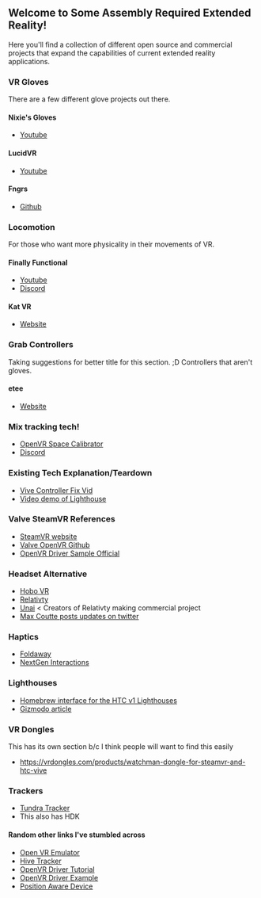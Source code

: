 ## Welcome to Some Assembly Required Extended Reality!
Here you'll find a collection of different open source and commercial projects that expand the capabilities of current extended reality applications.

### VR Gloves
There are a few different glove projects out there.
#### Nixie's Gloves
- [Youtube](https://www.youtube.com/channel/UCNGCTImoIUaZCe7lNzipKzA)
#### LucidVR
- [Youtube](https://www.youtube.com/channel/UCjWBEvwq3iNLXEdrGTR5S9A)
#### Fngrs
- [Github](https://github.com/danwillm/Fngrs)

### Locomotion
For those who want more physicality in their movements of VR.
#### Finally Functional
- [Youtube](https://www.youtube.com/watch?v=g52XKVYtr5A)
- [Discord](https://discord.com/invite/w3eSp5P)
#### Kat VR
 - [Website](https://www.kat-vr.com/)

### Grab Controllers
Taking suggestions for better title for this section. ;D Controllers that aren't gloves.
#### etee
- [Website](https://tg0.co.uk/etee/)

### Mix tracking tech!
- [OpenVR Space Calibrator](https://github.com/pushrax/OpenVR-SpaceCalibrator)
 - [Discord](https://discord.gg/m7g2Wyj)

### Existing Tech Explanation/Teardown
- [Vive Controller Fix Vid](https://www.youtube.com/watch?v=0mi3KWG5mic)
- [Video demo of Lighthouse](https://www.youtube.com/watch?v=oqPaaMR4kY4)

### Valve SteamVR References
- [SteamVR website](https://www.steamvr.com/en/)
- [Valve OpenVR Github](https://github.com/ValveSoftware/openvr)
- [OpenVR Driver Sample Official](https://github.com/ValveSoftware/openvr/tree/master/samples/driver_sample)

### Headset Alternative
- [Hobo VR](https://github.com/okawo80085/hobo_vr)
- [Relativty](https://www.relativty.com/)
 - [Unai](https://www.unai.one/) < Creators of Relativty making commercial project
  - [Max Coutte posts updates on twitter](https://twitter.com/maxcoutte)

### Haptics
- [Foldaway](http://www.foldaway-haptics.com/)
- [NextGen Interactions](https://nextgeninteractions.com/)

### Lighthouses
- [Homebrew interface for the HTC v1 Lighthouses](https://trmm.net/Lighthouse/)
- [Gizmodo article](https://gizmodo.com/this-is-how-valve-s-amazing-lighthouse-tracking-technol-1705356768)

### VR Dongles
This has its own section b/c I think people will want to find this easily
- https://vrdongles.com/products/watchman-dongle-for-steamvr-and-htc-vive

### Trackers
- [Tundra Tracker](https://tundra-labs.com/)
 - This also has HDK

#### Random other links I've stumbled across
- [Open VR Emulator](https://github.com/matzman666/OpenVR-InputEmulator)
- [Hive Tracker](https://hackaday.io/project/160182-hivetracker/details)
- [OpenVR Driver Tutorial](https://github.com/terminal29/Simple-OpenVR-Driver-Tutorial)
- [OpenVR Driver Example](https://github.com/r57zone/OpenVR-driver-for-DIY)
- [Position Aware Device](https://blog.crashspace.org/2016/12/position-aware-device/)
